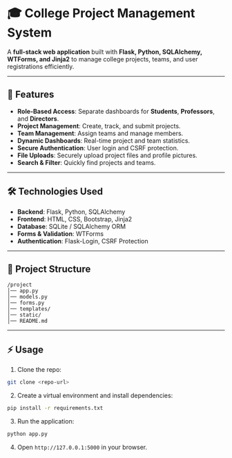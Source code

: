 # 🎓 College Project Management System

A **full-stack web application** built with **Flask, Python, SQLAlchemy, WTForms, and Jinja2** to manage college projects, teams, and user registrations efficiently.

---

## 🚀 Features

* **Role-Based Access**: Separate dashboards for **Students**, **Professors**, and **Directors**.
* **Project Management**: Create, track, and submit projects.
* **Team Management**: Assign teams and manage members.
* **Dynamic Dashboards**: Real-time project and team statistics.
* **Secure Authentication**: User login and CSRF protection.
* **File Uploads**: Securely upload project files and profile pictures.
* **Search & Filter**: Quickly find projects and teams.

---

## 🛠 Technologies Used

* **Backend**: Flask, Python, SQLAlchemy
* **Frontend**: HTML, CSS, Bootstrap, Jinja2
* **Database**: SQLite / SQLAlchemy ORM
* **Forms & Validation**: WTForms
* **Authentication**: Flask-Login, CSRF Protection

---

## 📂 Project Structure

```
/project
│── app.py
│── models.py
│── forms.py
│── templates/
│── static/
│── README.md
```

---

## ⚡ Usage

1. Clone the repo:

```bash
git clone <repo-url>
```

2. Create a virtual environment and install dependencies:

```bash
pip install -r requirements.txt
```

3. Run the application:

```bash
python app.py
```

4. Open `http://127.0.0.1:5000` in your browser.

